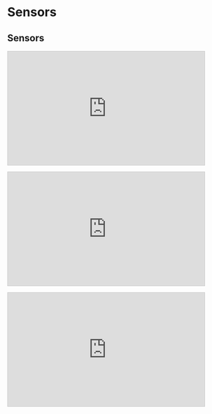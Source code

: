 # Sensors
## Sensors
<p align="left">
<iframe width="450" height="260" style="border: 1px solid #cccccc;" src="https://thingspeak.com/channels/1662352/charts/1?bgcolor=%23ffffff&color=%23d62020&dynamic=true&results=60&title=Atlas+Ph+Sensor&type=line"></iframe>
</p>
<p align="left">
<iframe width="450" height="260" style="border: 1px solid #cccccc;" src="https://thingspeak.com/channels/1662352/charts/2?bgcolor=%23ffffff&color=%23d62020&dynamic=true&results=60&title=Atlas+EC+Sensor&type=line"></iframe>
</p>
<p align="left">
<iframe width="450" height="260" style="border: 1px solid #cccccc;" src="https://thingspeak.com/channels/1662352/charts/3?bgcolor=%23ffffff&color=%23d62020&dynamic=true&results=60&title=Atlas+Temp&type=line"></iframe>
</p>
